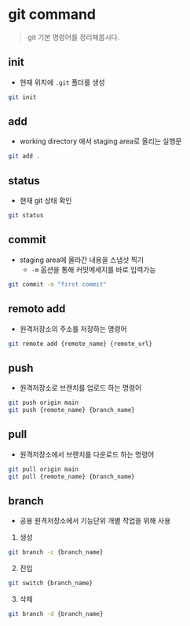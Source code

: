  # git command

  > git 기본 명령어를 정리해봅시다.

## init
- 현재 위치에 `.git` 폴더를 생성

```bash
git init
```
## add
- working directory 에서 staging area로 올리는 실행문

```bash
git add .
```

## status
- 현재 git 상태 확인

```bash
git status
```

## commit
- staging area에 올라간 내용을 스냅샷 찍기
    - `-m` 옵션을 통해 커밋메세지를 바로 입력가능

```bash
git commit -m "first commit"
```

## remoto add
- 원격저장소의 주소를 저장하는 명령어

```bash
git remote add {remote_name} {remote_url}
```

## push
- 원격저장소로 브랜치를 업로드 하는 명령어

```bash
git push origin main
git push {remote_name} {branch_name}
```

## pull
- 원격저장소에서 브랜치를 다운로드 하는 명령어

```bash
git pull origin main
git pull {remote_name} {branch_name}
```
## branch

- 공용 원격저장소에서 기능단위 개별 작업을 위해 사용

1. 생성
```bash
git branch -c {branch_name}
```

2. 진입
```bash
git switch {branch_name}
```

3. 삭제
```bash
git branch -d {branch_name}
```